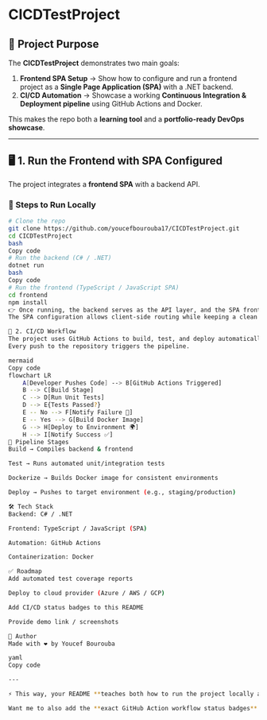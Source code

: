 # CICDTestProject  

## 🎯 Project Purpose  
The **CICDTestProject** demonstrates two main goals:  

1. **Frontend SPA Setup** → Show how to configure and run a frontend project as a **Single Page Application (SPA)** with a .NET backend.  
2. **CI/CD Automation** → Showcase a working **Continuous Integration & Deployment pipeline** using GitHub Actions and Docker.  

This makes the repo both a **learning tool** and a **portfolio-ready DevOps showcase**.  

---

## 🖥️ 1. Run the Frontend with SPA Configured  

The project integrates a **frontend SPA** with a backend API.  

### 🔹 Steps to Run Locally  

```bash
# Clone the repo
git clone https://github.com/youcefbourouba17/CICDTestProject.git
cd CICDTestProject
bash
Copy code
# Run the backend (C# / .NET)
dotnet run
bash
Copy code
# Run the frontend (TypeScript / JavaScript SPA)
cd frontend
npm install
👉 Once running, the backend serves as the API layer, and the SPA frontend consumes it.
The SPA configuration allows client-side routing while keeping a clean integration with the backend.

🔄 2. CI/CD Workflow
The project uses GitHub Actions to build, test, and deploy automatically.
Every push to the repository triggers the pipeline.

mermaid
Copy code
flowchart LR
    A[Developer Pushes Code] --> B[GitHub Actions Triggered]
    B --> C[Build Stage]
    C --> D[Run Unit Tests]
    D --> E{Tests Passed?}
    E -- No --> F[Notify Failure 🚨]
    E -- Yes --> G[Build Docker Image]
    G --> H[Deploy to Environment 🌍]
    H --> I[Notify Success ✅]
🔹 Pipeline Stages
Build → Compiles backend & frontend

Test → Runs automated unit/integration tests

Dockerize → Builds Docker image for consistent environments

Deploy → Pushes to target environment (e.g., staging/production)

🛠️ Tech Stack
Backend: C# / .NET

Frontend: TypeScript / JavaScript (SPA)

Automation: GitHub Actions

Containerization: Docker

✅ Roadmap
Add automated test coverage reports

Deploy to cloud provider (Azure / AWS / GCP)

Add CI/CD status badges to this README

Provide demo link / screenshots

📌 Author
Made with ❤️ by Youcef Bourouba

yaml
Copy code

---

⚡ This way, your README **teaches both how to run the project locally as a SPA** *and* **how CI/CD automation works with GitHub Actions & Docker**.  

Want me to also add the **exact GitHub Action workflow status badges** (Build, Tests, Docker) at the top of the README so it looks pro right away?






